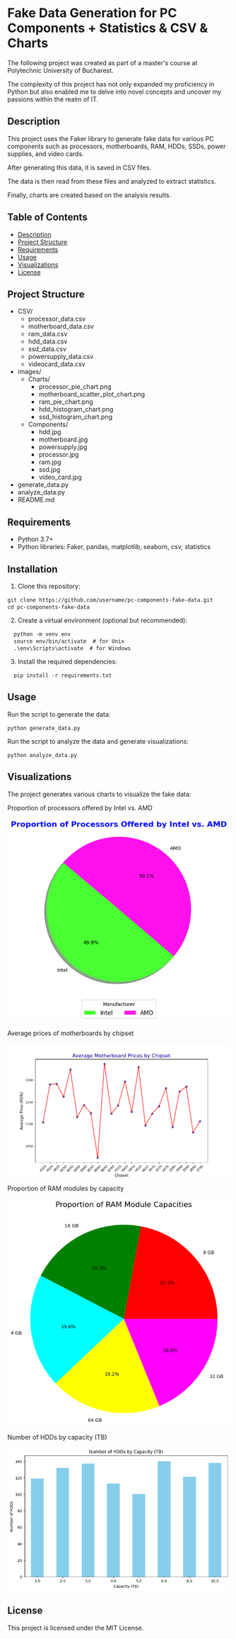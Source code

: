 # Fake Data Generation for PC Components + Statistics & CSV & Charts
The following project was created as part of a master's course at Polytechnic University of Bucharest. 

The complexity of this project has not only expanded my proficiency in Python but also enabled me to delve into novel concepts and uncover my passions within the realm of IT.

## Description
This project uses the Faker library to generate fake data for various PC components such as processors, motherboards, RAM, HDDs, SSDs, power supplies, and video cards. 

After generating this data, it is saved in CSV files. 

The data is then read from these files and analyzed to extract statistics.

Finally, charts are created based on the analysis results.

## Table of Contents
- [Description](#description)
- [Project Structure](#project-structure)
- [Requirements](#requirements)
- [Usage](#usage)
- [Visualizations](#visualizations)
- [License](#license)

## Project Structure
- CSV/
  - processor_data.csv
  - motherboard_data.csv
  - ram_data.csv
  - hdd_data.csv
  - ssd_data.csv
  - powersupply_data.csv
  - videocard_data.csv
- images/
  - Charts/
    - processor_pie_chart.png
    - motherboard_scatter_plot_chart.png
    - ram_pie_chart.png
    - hdd_histogram_chart.png
    - ssd_histogram_chart.png
  - Components/
    - hdd.jpg
    - motherboard.jpg
    - powersupply.jpg
    - processor.jpg
    - ram.jpg
    - ssd.jpg
    - video_card.jpg 
- generate_data.py
- analyze_data.py
- README.md


## Requirements
<ul>
  <li>Python 3.7+</li>
  <li>Python libraries: Faker, pandas, matplotlib, seaborn, csv, statistics</li>
</ul>

## Installation

1. Clone this repository:
```
git clone https://github.com/username/pc-components-fake-data.git
cd pc-components-fake-data
```

2. Create a virtual environment (optional but recommended):
```
  python -m venv env
  source env/bin/activate  # for Unix
  .\env\Scripts\activate  # for Windows
```
3. Install the required dependencies:
```
  pip install -r requirements.txt
```

## Usage
Run the script to generate the data:
```
python generate_data.py
```

Run the script to analyze the data and generate visualizations:
```
python analyze_data.py
```

## Visualizations
The project generates various charts to visualize the fake data:

Proportion of processors offered by Intel vs. AMD

![Processor Pie Chart](images/Charts/processor_pie_chart.png)

Average prices of motherboards by chipset

![Motherboard_scatter_plot_chart](images/Charts/motherboard_scatter_plot_chart.png)

Proportion of RAM modules by capacity

![RAM_pie_chart](images/Charts/ram_pie_chart.png)

Number of HDDs by capacity (TB)

![HDD_Histogram_chart](images/Charts/hdd_histogram_chart.png)

## License
This project is licensed under the MIT License.
